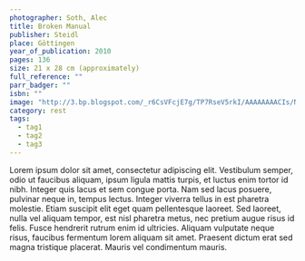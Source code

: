 ```yaml
---
photographer: Soth, Alec
title: Broken Manual
publisher: Steidl
place: Göttingen
year_of_publication: 2010
pages: 136
size: 21 x 28 cm (approximately)
full_reference: ""
parr_badger: ""
isbn: ""
image: "http://3.bp.blogspot.com/_r6CsVFcjE7g/TP7RseV5rkI/AAAAAAAACIs/NCetvLg-eSY/s1600/BrokenManual.jpg"
category: rest
tags:
  - tag1
  - tag2
  - tag3
---
```




Lorem ipsum dolor sit amet, consectetur adipiscing elit. Vestibulum semper, odio ut faucibus aliquam, ipsum ligula mattis turpis, et luctus enim tortor id nibh. Integer quis lacus et sem congue porta. Nam sed lacus posuere, pulvinar neque in, tempus lectus. Integer viverra tellus in est pharetra molestie. Etiam suscipit elit eget quam pellentesque laoreet. Sed laoreet, nulla vel aliquam tempor, est nisl pharetra metus, nec pretium augue risus id felis. Fusce hendrerit rutrum enim id ultricies. Aliquam vulputate neque risus, faucibus fermentum lorem aliquam sit amet. Praesent dictum erat sed magna tristique placerat. Mauris vel condimentum mauris.
